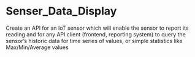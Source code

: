 # Senser_Data_Display
Create an API for an IoT sensor which will enable the sensor to report its reading and for any API client (frontend, reporting system) to  query the sensor’s historic data for  time series of values, or simple statistics like Max/Min/Average values 
